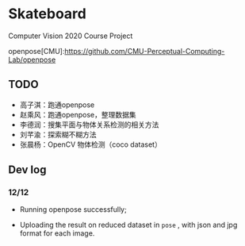 # Skateboard
Computer Vision 2020 Course Project


openpose[CMU]:https://github.com/CMU-Perceptual-Computing-Lab/openpose



## TODO

- 高子淇：跑通openpose
- 赵乘风：跑通openpose，整理数据集
- 李德润：搜集平面与物体关系检测的相关方法
- 刘芊渝：探索糊不糊方法
- 张晨杨：OpenCV 物体检测（coco dataset）



## Dev log

### 12/12

- Running openpose successfully;

- Uploading the result on reduced dataset in `pose` , with json and jpg format for each image.

